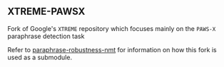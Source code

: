 ## XTREME-PAWSX

Fork of Google's `XTREME` repository which focuses mainly on the `PAWS-X` paraphrase detection task

Refer to [paraphrase-robustness-nmt](https://github.com/atreyasha/paraphrase-robustness-nmt) for information on how this fork is used as a submodule.

